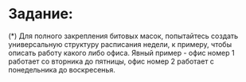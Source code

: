 # Задание:
(*) Для полного закрепления битовых масок, попытайтесь создать универсальную структуру расписания недели, к примеру, чтобы описать работу какого либо офиса. Явный пример - офис номер 1 работает со вторника до пятницы, офис номер 2 работает с понедельника до воскресенья.